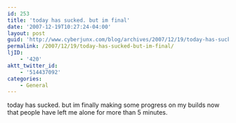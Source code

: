 ```yaml
---
id: 253
title: 'today has sucked. but im final'
date: '2007-12-19T10:27:24-04:00'
layout: post
guid: 'http://www.cyberjunx.com/blog/archives/2007/12/19/today-has-sucked-but-im-final/'
permalink: /2007/12/19/today-has-sucked-but-im-final/
ljID:
    - '420'
aktt_twitter_id:
    - '514437092'
categories:
    - General
---
```


today has sucked. but im finally making some progress on my builds now that people have left me alone for more than 5 minutes.